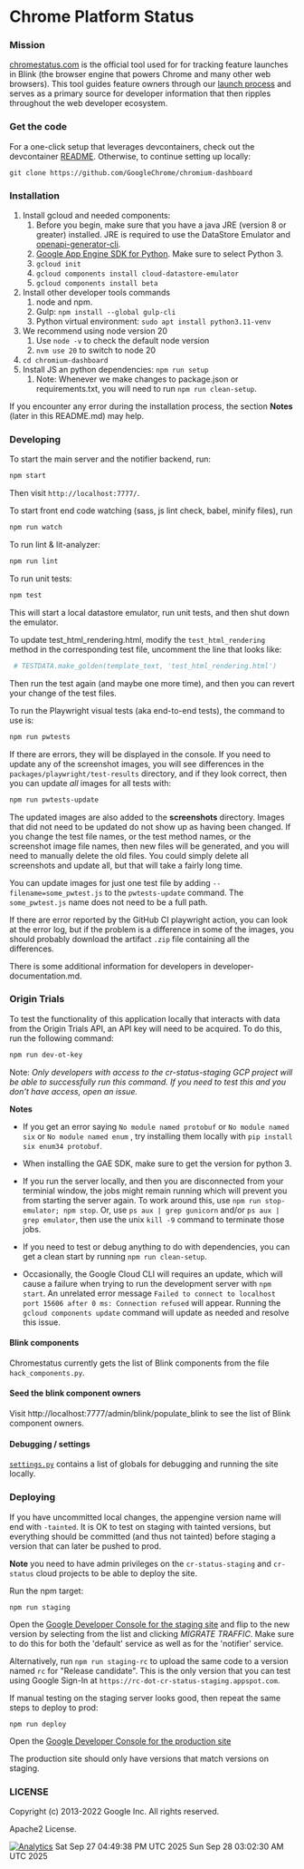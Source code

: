 Chrome Platform Status
==================

### Mission

[chromestatus.com](https://chromestatus.com/) is the official tool used for for tracking feature launches in Blink (the browser engine that powers Chrome and many other web browsers).  This tool guides feature owners through our [launch process](https://www.chromium.org/blink/launching-features/) and serves as a primary source for developer information that then ripples throughout the web developer ecosystem.

### Get the code

For a one-click setup that leverages devcontainers, check out the devcontainer
[README](.devcontainer/README.md). Otherwise, to continue setting up locally:

    git clone https://github.com/GoogleChrome/chromium-dashboard

### Installation
1. Install gcloud and needed components:
    1.  Before you begin, make sure that you have a java JRE (version 8 or greater) installed. JRE is required to use the DataStore Emulator and [openapi-generator-cli](https://github.com/OpenAPITools/openapi-generator-cli).
    1. [Google App Engine SDK for Python](https://cloud.google.com/appengine/docs/standard/python3/setting-up-environment). Make sure to select Python 3.
    1. `gcloud init`
    1. `gcloud components install cloud-datastore-emulator`
    1. `gcloud components install beta`
1. Install other developer tools commands
    1. node and npm.
    1. Gulp: `npm install --global gulp-cli`
    1. Python virtual environment: `sudo apt install python3.11-venv`
1. We recommend using node version 20
    1. Use `node -v` to check the default node version
    2. `nvm use 20` to switch to node 20
1. `cd chromium-dashboard`
1. Install JS an python dependencies: `npm run setup`
    1. Note: Whenever we make changes to package.json or requirements.txt, you will need to run `npm run clean-setup`.


If you encounter any error during the installation process, the section **Notes** (later in this README.md) may help.

### Developing

To start the main server and the notifier backend, run:

```bash
npm start
```
Then visit `http://localhost:7777/`.

To start front end code watching (sass, js lint check, babel, minify files), run

```bash
npm run watch
```

To run lint & lit-analyzer:

```bash
npm run lint
```

To run unit tests:

```bash
npm test
```

This will start a local datastore emulator, run unit tests, and then shut down the emulator.

To update test_html_rendering.html, modify the `test_html_rendering` method in
the corresponding test file, uncomment the line that looks like:

```python
 # TESTDATA.make_golden(template_text, 'test_html_rendering.html')
```

Then run the test again (and maybe one more time), and then you can revert
your change of the test files.

To run the Playwright visual tests (aka end-to-end tests), the command to use is:
```bash
npm run pwtests
```

If there are errors, they will be displayed in the console.
If you need to update any of the screenshot images, you will see differences in
the `packages/playwright/test-results` directory, and if they look correct,
then you can update _all_ images for all tests with:
```bash
npm run pwtests-update
```

The updated images are also added to the __screenshots__ directory.  Images that
did not need to be updated do not show up as having been changed.
If you change the test file names, or the test method names, or the screenshot
image file names, then new files will be generated, and you will need to manually delete the old files.  You could simply delete all screenshots and
update all, but that will take a fairly long time.

You can update images for just one test file by adding `--filename=some_pwtest.js`
to the `pwtests-update` command.  The `some_pwtest.js` name does not need to be
a full path.

If there are error reported by the GitHub CI playwright action, you can look at
the error log, but if the problem is a difference in some of the images, you
should probably download the artifact `.zip` file containing all the differences.

There is some additional information for developers in developer-documentation.md.

### Origin Trials
To test the functionality of this application locally that interacts with data from the Origin Trials API, an API key will need to be acquired. To do this, run the following command:

```bash
npm run dev-ot-key
```

Note: *Only developers with access to the cr-status-staging GCP project will be able to successfully run this command. If you need to test this and you don't have access, open an issue.*

**Notes**

- If you get an error saying `No module named protobuf` or `No module named six` or `No module named enum` , try installing them locally with `pip install six enum34 protobuf`.

- When installing the GAE SDK, make sure to get the version for python 3.

- If you run the server locally, and then you are disconnected from your terminial window, the jobs might remain running which will prevent you from starting the server again.  To work around this, use `npm run stop-emulator; npm stop`.  Or, use `ps aux | grep gunicorn` and/or `ps aux | grep emulator`, then use the unix `kill -9` command to terminate those jobs.

- If you need to test or debug anything to do with dependencies, you can get a clean start by running `npm run clean-setup`.

- Occasionally, the Google Cloud CLI will requires an update, which will cause a failure when trying to run the development server with `npm start`. An unrelated error message `Failed to connect to localhost port 15606 after 0 ms: Connection refused` will appear. Running the `gcloud components update` command will update as needed and resolve this issue.

#### Blink components

Chromestatus currently gets the list of Blink components from the file `hack_components.py`.

#### Seed the blink component owners

Visit http://localhost:7777/admin/blink/populate_blink to see the list of Blink component owners.

#### Debugging / settings

[`settings.py`](https://github.com/GoogleChrome/chromium-dashboard/blob/master/settings.py) contains a list
of globals for debugging and running the site locally.

### Deploying

If you have uncommitted local changes, the appengine version name will end with `-tainted`.
It is OK to test on staging with tainted versions, but everything should be committed
(and thus not tainted) before staging a version that can later be pushed to prod.

**Note** you need to have admin privileges on the `cr-status-staging` and `cr-status`
cloud projects to be able to deploy the site.

Run the npm target:

    npm run staging

Open the [Google Developer
Console for the staging site](https://console.cloud.google.com/appengine/versions?project=cr-status-staging)
and flip to the new version by selecting from the list and clicking *MIGRATE TRAFFIC*. Make sure to do this for both the 'default' service as well as for the 'notifier' service.

Alternatively, run `npm run staging-rc` to  upload the same code to a version named `rc` for "Release candidate".  This is the only version that you can test using Google Sign-In at `https://rc-dot-cr-status-staging.appspot.com`.

If manual testing on the staging server looks good, then repeat the same steps to deploy to prod:

    npm run deploy

Open the [Google Developer
Console for the production site](https://console.cloud.google.com/appengine/versions?project=cr-status)

The production site should only have versions that match versions on staging.

### LICENSE

Copyright (c) 2013-2022 Google Inc. All rights reserved.

Apache2 License.


[![Analytics](https://ga-beacon.appspot.com/UA-39048143-2/GoogleChrome/chromium-dashboard/README)](https://github.com/igrigorik/ga-beacon)
Sat Sep 27 04:49:38 PM UTC 2025
Sun Sep 28 03:02:30 AM UTC 2025
